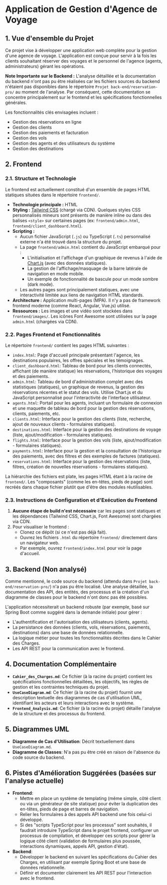 # Application de Gestion d'Agence de Voyage

## 1. Vue d'ensemble du Projet

Ce projet vise à développer une application web complète pour la gestion d'une agence de voyage. L'application est conçue pour servir à la fois les clients souhaitant réserver des voyages et le personnel de l'agence (agents, administrateurs) gérant les opérations.

**Note Importante sur le Backend :** L'analyse détaillée et la documentation du backend n'ont pas pu être réalisées car les fichiers sources du backend n'étaient pas disponibles dans le répertoire `Projet back-end/reservation-pro/` au moment de l'analyse. Par conséquent, cette documentation se concentre principalement sur le frontend et les spécifications fonctionnelles générales.

Les fonctionnalités clés envisagées incluent :
*   Gestion des réservations en ligne
*   Gestion des clients
*   Gestion des paiements et facturation
*   Gestion des vols
*   Gestion des agents et des utilisateurs du système
*   Gestion des destinations

## 2. Frontend

### 2.1. Structure et Technologie

Le frontend est actuellement constitué d'un ensemble de pages HTML statiques situées dans le répertoire `frontend/`.

*   **Technologie principale :** HTML
*   **Styling :** [Tailwind CSS](https://tailwindcss.com/) (chargé via CDN). Quelques styles CSS personnalisés mineurs sont présents de manière inline ou dans des balises `<style>` sur certaines pages (ex: `frontend/admin.html`, `frontend/client_dashboard.html`).
*   **Scripting :**
    *   Aucun fichier JavaScript (`.js`) ou TypeScript (`.ts`) personnalisé externe n'a été trouvé dans la structure du projet.
    *   La page `frontend/admin.html` contient du JavaScript embarqué pour :
        *   L'initialisation et l'affichage d'un graphique de revenus à l'aide de [Chart.js](https://www.chartjs.org/) (avec des données statiques).
        *   La gestion de l'affichage/masquage de la barre latérale de navigation en mode mobile.
        *   Un exemple de fonctionnalité de bascule pour un mode sombre (dark mode).
    *   Les autres pages sont principalement statiques, avec une interactivité limitée aux liens de navigation HTML standards.
*   **Architecture :** Application multi-pages (MPA). Il n'y a pas de framework frontend moderne (comme React, Angular, Vue.js) utilisé.
*   **Ressources :** Les images et une vidéo sont stockées dans `frontend/images/`. Les icônes Font Awesome sont utilisées sur la page `admin.html` (chargées via CDN).

### 2.2. Pages Frontend et Fonctionnalités

Le répertoire `frontend/` contient les pages HTML suivantes :

*   `index.html`: Page d'accueil principale présentant l'agence, les destinations populaires, les offres spéciales et les témoignages.
*   `client_dashboard.html`: Tableau de bord pour les clients connectés, affichant (de manière statique) les réservations, l'historique des voyages et des paiements.
*   `admin.html`: Tableau de bord d'administration complet avec des statistiques (statiques), un graphique de revenus, la gestion des réservations récentes et le statut des vols. Utilise Chart.js et du JavaScript personnalisé pour l'interactivité de l'interface utilisateur.
*   `agents.html`: Portail pour les agents, incluant un formulaire de connexion et une maquette de tableau de bord pour la gestion des réservations, clients, paiements, etc.
*   `clients.html`: Interface pour la gestion des clients (liste, recherche, ajout de nouveaux clients - formulaires statiques).
*   `destinations.html`: Interface pour la gestion des destinations de voyage (liste, ajout/modification - formulaires statiques).
*   `flights.html`: Interface pour la gestion des vols (liste, ajout/modification - formulaires statiques).
*   `payments.html`: Interface pour la gestion et la consultation de l'historique des paiements, avec des filtres et des exemples de factures (statiques).
*   `reservations.html`: Interface pour la gestion des réservations (liste, filtres, création de nouvelles réservations - formulaires statiques).

La hiérarchie des fichiers est plate, les pages HTML étant à la racine de `frontend/`. Les "composants" (comme les en-têtes, pieds de page) sont recréés dans chaque fichier plutôt que d'être des modules réutilisables.

### 2.3. Instructions de Configuration et d'Exécution du Frontend

1.  **Aucune étape de build n'est nécessaire** car les pages sont statiques et les dépendances (Tailwind CSS, Chart.js, Font Awesome) sont chargées via CDN.
2.  Pour visualiser le frontend :
    *   Clonez ce dépôt (si ce n'est pas déjà fait).
    *   Ouvrez les fichiers `.html` du répertoire `frontend/` directement dans un navigateur web.
    *   Par exemple, ouvrez `frontend/index.html` pour voir la page d'accueil.

## 3. Backend (Non analysé)

Comme mentionné, le code source du backend (attendu dans `Projet back-end/reservation-pro/`) n'a pas pu être localisé. Une analyse détaillée, la documentation des API, des entités, des processus et la création d'un diagramme de classes pour le backend n'ont donc pas été possibles.

L'application nécessiterait un backend robuste (par exemple, basé sur Spring Boot comme suggéré dans la demande initiale) pour gérer :
*   L'authentification et l'autorisation des utilisateurs (clients, agents).
*   La persistance des données (clients, vols, réservations, paiements, destinations) dans une base de données relationnelle.
*   La logique métier pour toutes les fonctionnalités décrites dans le Cahier des Charges.
*   Les API REST pour la communication avec le frontend.

## 4. Documentation Complémentaire

*   **`Cahier_des_Charges.md`**: Ce fichier (à la racine du projet) contient les spécifications fonctionnelles détaillées, les objectifs, les règles de gestion et les contraintes techniques du projet.
*   **`UseCaseDiagram.md`**: Ce fichier (à la racine du projet) fournit une description textuelle des diagrammes de cas d'utilisation UML, identifiant les acteurs et leurs interactions avec le système.
*   **`Frontend_Analysis.md`**: Ce fichier (à la racine du projet) détaille l'analyse de la structure et des processus du frontend.

## 5. Diagrammes UML

*   **Diagramme de Cas d'Utilisation**: Décrit textuellement dans `UseCaseDiagram.md`.
*   **Diagramme de Classes**: N'a pas pu être créé en raison de l'absence du code source du backend.

## 6. Pistes d'Amélioration Suggérées (basées sur l'analyse actuelle)

*   **Frontend**:
    *   Mettre en place un système de templating (même simple, côté client ou via un générateur de site statique) pour éviter la duplication des en-têtes, pieds de page et barres de navigation.
    *   Relier les formulaires à des appels API backend une fois celui-ci développé.
    *   Si des "scripts TypeScript pour les processus" sont souhaités, il faudrait introduire TypeScript dans le projet frontend, configurer un processus de compilation, et développer ces scripts pour gérer la logique côté client (validation de formulaires plus poussée, interactions dynamiques, appels API, gestion d'état).
*   **Backend**:
    *   Développer le backend en suivant les spécifications du Cahier des Charges, en utilisant par exemple Spring Boot et une base de données relationnelle.
    *   Définir et documenter clairement les API REST pour l'interaction avec le frontend.
